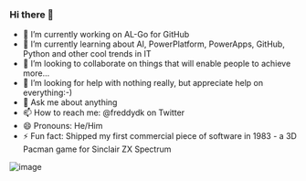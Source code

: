 ### Hi there 👋

- 🔭 I’m currently working on AL-Go for GitHub
- 🌱 I’m currently learning about AI, PowerPlatform, PowerApps, GitHub, Python and other cool trends in IT
- 👯 I’m looking to collaborate on things that will enable people to achieve more...
- 🤔 I’m looking for help with nothing really, but appreciate help on everything:-)
- 💬 Ask me about anything
- 📫 How to reach me: @freddydk on Twitter 
- 😄 Pronouns: He/Him
- ⚡ Fun fact: Shipped my first commercial piece of software in 1983 - a 3D Pacman game for Sinclair ZX Spectrum

![image](https://user-images.githubusercontent.com/10775043/234829726-d1611366-94c1-41f4-a15b-17ee43a56dc5.png)
